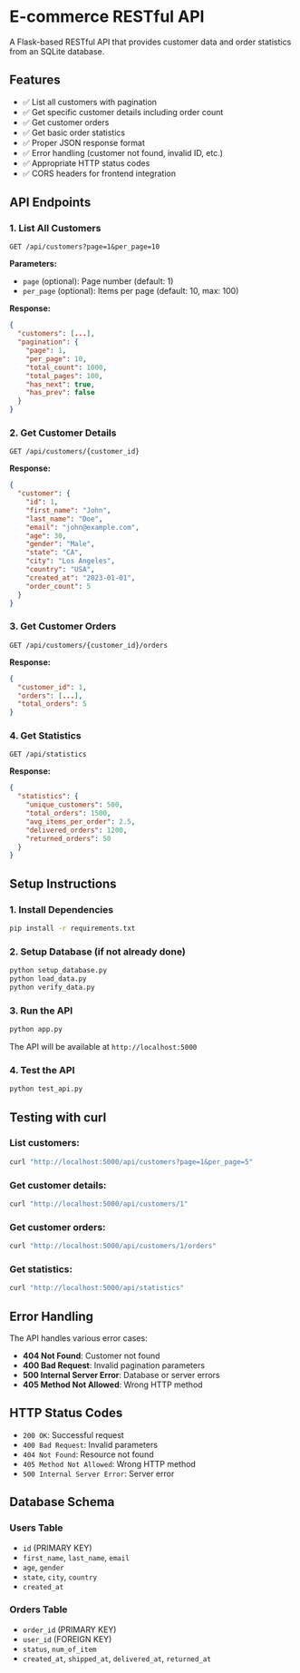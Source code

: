 # E-commerce RESTful API

A Flask-based RESTful API that provides customer data and order statistics from an SQLite database.

## Features

- ✅ List all customers with pagination
- ✅ Get specific customer details including order count
- ✅ Get customer orders
- ✅ Get basic order statistics
- ✅ Proper JSON response format
- ✅ Error handling (customer not found, invalid ID, etc.)
- ✅ Appropriate HTTP status codes
- ✅ CORS headers for frontend integration

## API Endpoints

### 1. List All Customers
```
GET /api/customers?page=1&per_page=10
```
**Parameters:**
- `page` (optional): Page number (default: 1)
- `per_page` (optional): Items per page (default: 10, max: 100)

**Response:**
```json
{
  "customers": [...],
  "pagination": {
    "page": 1,
    "per_page": 10,
    "total_count": 1000,
    "total_pages": 100,
    "has_next": true,
    "has_prev": false
  }
}
```

### 2. Get Customer Details
```
GET /api/customers/{customer_id}
```
**Response:**
```json
{
  "customer": {
    "id": 1,
    "first_name": "John",
    "last_name": "Doe",
    "email": "john@example.com",
    "age": 30,
    "gender": "Male",
    "state": "CA",
    "city": "Los Angeles",
    "country": "USA",
    "created_at": "2023-01-01",
    "order_count": 5
  }
}
```

### 3. Get Customer Orders
```
GET /api/customers/{customer_id}/orders
```
**Response:**
```json
{
  "customer_id": 1,
  "orders": [...],
  "total_orders": 5
}
```

### 4. Get Statistics
```
GET /api/statistics
```
**Response:**
```json
{
  "statistics": {
    "unique_customers": 500,
    "total_orders": 1500,
    "avg_items_per_order": 2.5,
    "delivered_orders": 1200,
    "returned_orders": 50
  }
}
```

## Setup Instructions

### 1. Install Dependencies
```bash
pip install -r requirements.txt
```

### 2. Setup Database (if not already done)
```bash
python setup_database.py
python load_data.py
python verify_data.py
```

### 3. Run the API
```bash
python app.py
```

The API will be available at `http://localhost:5000`

### 4. Test the API
```bash
python test_api.py
```

## Testing with curl

### List customers:
```bash
curl "http://localhost:5000/api/customers?page=1&per_page=5"
```

### Get customer details:
```bash
curl "http://localhost:5000/api/customers/1"
```

### Get customer orders:
```bash
curl "http://localhost:5000/api/customers/1/orders"
```

### Get statistics:
```bash
curl "http://localhost:5000/api/statistics"
```

## Error Handling

The API handles various error cases:

- **404 Not Found**: Customer not found
- **400 Bad Request**: Invalid pagination parameters
- **500 Internal Server Error**: Database or server errors
- **405 Method Not Allowed**: Wrong HTTP method

## HTTP Status Codes

- `200 OK`: Successful request
- `400 Bad Request`: Invalid parameters
- `404 Not Found`: Resource not found
- `405 Method Not Allowed`: Wrong HTTP method
- `500 Internal Server Error`: Server error

## Database Schema

### Users Table
- `id` (PRIMARY KEY)
- `first_name`, `last_name`, `email`
- `age`, `gender`
- `state`, `city`, `country`
- `created_at`

### Orders Table
- `order_id` (PRIMARY KEY)
- `user_id` (FOREIGN KEY)
- `status`, `num_of_item`
- `created_at`, `shipped_at`, `delivered_at`, `returned_at` 